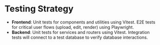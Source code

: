 # Testing Strategy

* **Frontend**: Unit tests for components and utilities using Vitest. E2E tests for critical user flows (upload, edit, render) using Playwright.
* **Backend**: Unit tests for services and routers using Vitest. Integration tests will connect to a test database to verify database interactions.